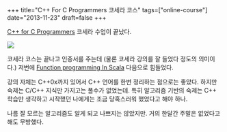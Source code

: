 +++
title="C++ For C Programmers 코세라 코스"
tags=["online-course"]
date="2013-11-23"
draft=false
+++

[C++ for C Programmers][cpp4c] 코세라 수업이 끝났다.

<img src="/img/post/cpp4c-soa.jpg" />

코세라 코스는 끝나고 인증서를 주는데 (물론 코세라 강의를 잘 들었다 정도의 의미이다.) 
저번에 [Function programming In Scala][fpis] 다음으로 힘들었다. 

강의 자체는 C++0x까지 있어서 C++ 언어를 한번 정리하는 점으로는 좋았다. 
하지만 숙제는 C/C++ 지식만 가지고는 풀수가 없었는데. 특히 알고리즘 기반의 숙제는 C++ 학습만 
생각하고 시작했던 나에게는 조금 당혹스러워 했었다고 해야 하나.

나름 잘 모르는 알고리즘도 알게 되고 나쁘지는 않았지만. 거의 한달간 주말은 없었다고 해도 무방했다. 


[cpp4c]: https://www.coursera.org/course/cplusplus4c
[fpis]: https://www.coursera.org/course/progfun

